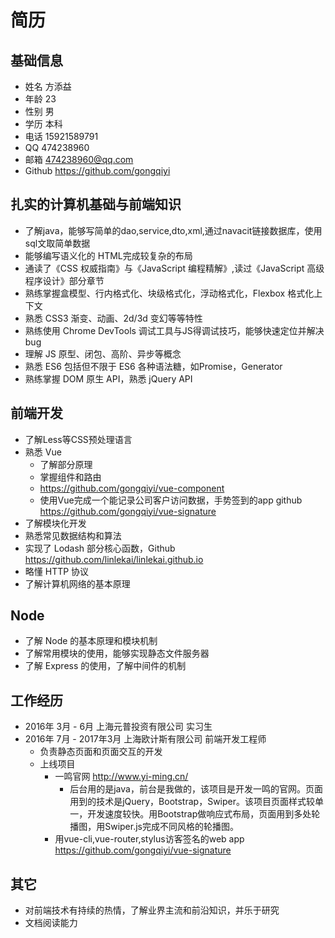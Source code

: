 # 简历

## 基础信息
* 姓名 方添益
* 年龄 23
* 性别 男
* 学历 本科
* 电话 15921589791
* QQ 474238960
* 邮箱 474238960@qq.com
* Github https://github.com/gongqiyi

## 扎实的计算机基础与前端知识
* 了解java，能够写简单的dao,service,dto,xml,通过navacit链接数据库，使用sql文取简单数据
* 能够编写语义化的 HTML完成较复杂的布局
* 通读了《CSS 权威指南》与《JavaScript 编程精解》,读过《JavaScript 高级程序设计》部分章节
* 熟练掌握盒模型、行内格式化、块级格式化，浮动格式化，Flexbox 格式化上下文
* 熟悉 CSS3 渐变、动画、2d/3d 变幻等等特性
* 熟练使用 Chrome DevTools 调试工具与JS得调试技巧，能够快速定位并解决bug 
* 理解 JS 原型、闭包、高阶、异步等概念
* 熟悉 ES6 包括但不限于 ES6 各种语法糖，如Promise，Generator
* 熟练掌握 DOM 原生 API，熟悉 jQuery API

## 前端开发
* 了解Less等CSS预处理语言
* 熟悉 Vue
  * 了解部分原理
  * 掌握组件和路由
  * https://github.com/gongqiyi/vue-component
  * 使用Vue完成一个能记录公司客户访问数据，手势签到的app   github https://github.com/gongqiyi/vue-signature
* 了解模块化开发
* 熟悉常见数据结构和算法
* 实现了 Lodash 部分核心函数，Github https://github.com/linlekai/linlekai.github.io
* 略懂 HTTP 协议
* 了解计算机网络的基本原理

## Node
* 了解 Node 的基本原理和模块机制
* 了解常用模块的使用，能够实现静态文件服务器
* 了解 Express 的使用，了解中间件的机制

## 工作经历
* 2016年 3月 - 6月 上海元普投资有限公司 实习生
* 2016年 7月 - 2017年3月 上海欧计斯有限公司 前端开发工程师
  * 负责静态页面和页面交互的开发
  * 上线项目
    * 一鸣官网 http://www.yi-ming.cn/
      * 后台用的是java，前台是我做的，该项目是开发一鸣的官网。页面用到的技术是jQuery，Bootstrap，Swiper。该项目页面样式较单一，开发速度较快。用Bootstrap做响应式布局，页面用到多处轮播图，用Swiper.js完成不同风格的轮播图。
    * 用vue-cli,vue-router,stylus访客签名的web app  https://github.com/gongqiyi/vue-signature
## 其它
* 对前端技术有持续的热情，了解业界主流和前沿知识，并乐于研究
* 文档阅读能力
